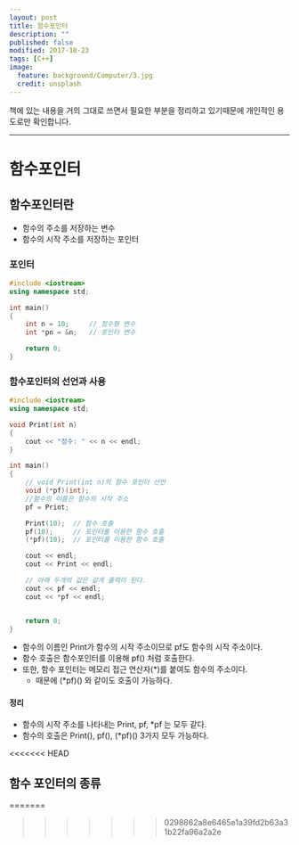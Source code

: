 ```yaml
---
layout: post
title: 함수포인터
description: ""
published: false
modified: 2017-10-23
tags: [C++]
image:
  feature: background/Computer/3.jpg
  credit: unsplash
---
```


책에 있는 내용을 거의 그대로 쓰면서 필요한 부분을 정리하고 있기때문에 개인적인 용도로만 확인합니다.

---

# 함수포인터
## 함수포인터란
- 함수의 주소를 저장하는 변수
- 함수의 시작 주소를 저장하는 포인터

### 포인터
```cpp
#include <iostream>
using namespace std;

int main()
{
    int n = 10;     // 정수형 변수
    int *pn = &n;   // 포인터 변수

    return 0;
}

```

### 함수포인터의 선언과 사용
```cpp
#include <iostream>
using namespace std;

void Print(int n)
{
    cout << "정수: " << n << endl;
}

int main()
{
    // void Print(int n)의 함수 포인터 선언
    void (*pf)(int);
    //함수의 이름은 함수의 시작 주소
    pf = Print;

    Print(10);  // 함수 호출
    pf(10);     // 포인터를 이용한 함수 호출
    (*pf)(10);  // 포인터를 이용한 함수 호출

    cout << endl;
    cout << Print << endl;

    // 아래 두개의 값은 같게 출력이 된다.
    cout << pf << endl;
    cout << *pf << endl;


    return 0;
}
```
- 함수의 이름인 Print가 함수의 시작 주소이므로 pf도 함수의 시작 주소이다.
- 함수 호출은 함수포인터를 이용해 pf() 처럼 호출한다.
- 또한, 함수 포인터는 메모리 접근 연산자(*)를 붙여도 함수의 주소이다.
    - 때문에 (*pf)() 와 같이도 호출이 가능하다.

#### 정리
- 함수의 시작 주소를 나타내는 Print, pf, *pf 는 모두 같다.
- 함수의 호출은 Print(), pf(), (*pf)() 3가지 모두 가능하다. 

<<<<<<< HEAD
<br/>

## 함수 포인터의 종류
=======
>>>>>>> 0298862a8e6465e1a39fd2b63a31b22fa96a2a2e
